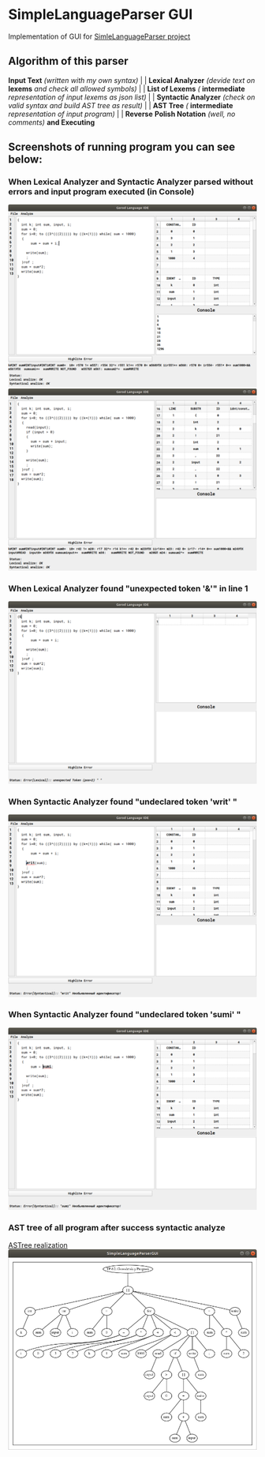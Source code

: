 # SimpleLanguageParser GUI 
Implementation of GUI for [SimleLanguageParser project](https://github.com/Childcity/SimpleLanguageParser)

## Algorithm of this parser
  **Input Text**            *(written with my own syntax)*
      |
     \|
**Lexical Analyzer**      *(devide text on* **lexems** *and check all allowed symbols)*
      |
     \|
**List of Lexems**        *(* **intermediate** *representation of input lexems as json list)*
      |
     \|
**Syntactic Analyzer**    *(check on valid syntax and build AST tree as result)*
      |
     \| 
   **AST Tree**           *(* **intermediate** *representation of input program)*
      |
     \|
   **Reverse**
**Polish Notation**       *(well, no comments)*
 **and Executing**

## Screenshots of running program you can see below:

### When Lexical Analyzer and Syntactic Analyzer parsed without errors and input program executed (in Console)
![without_errors](/ScreenShots/все_ок_с_выводом.png)
![without_errors](/ScreenShots/все_ок_табл_лексем.png)

### When Lexical Analyzer found "unexpected token '&'" in line 1
![lex_error](/ScreenShots/ошибка_непредвид_токен.png)

### When Syntactic Analyzer found "undeclared token 'writ' "
![syn_error](/ScreenShots/ошибка_необьяв_идентиф.png)


### When Syntactic Analyzer found "undeclared token 'sumi' "
![syn_error](/ScreenShots/ошибка_необ_идентиф.png)


### AST tree of all program after success syntactic analyze
[ASTree realization](https://github.com/Childcity/ASTree/)
![ast_tree](/ScreenShots/ситакс_дерево.png)
